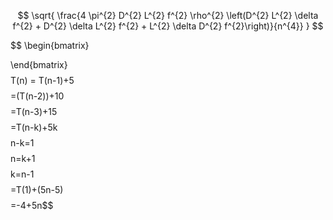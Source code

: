 $$
\sqrt{ \frac{4 \pi^{2} D^{2} L^{2} f^{2} \rho^{2} \left(D^{2} L^{2} \delta f^{2} + D^{2} \delta L^{2} f^{2} + L^{2} \delta D^{2} f^{2}\right)}{n^{4}} }
$$

$$
\begin{bmatrix}

\end{bmatrix}
$$
$$T(n) = T(n-1)+5$$
$$=(T(n-2))+10$$
$$=T(n-3)+15$$
$$=T(n-k)+5k$$
$$n-k=1$$
$$n=k+1$$
$$k=n-1$$
$$=T(1)+(5n-5)$$
$$=-4+5n$$